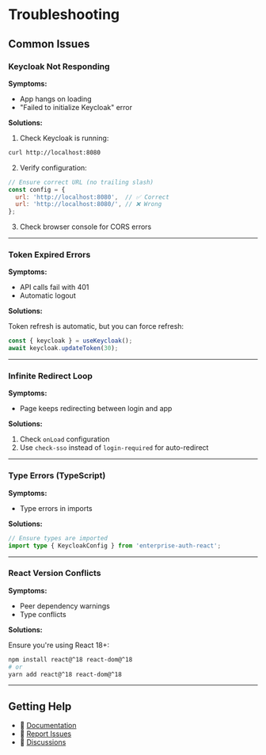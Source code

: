 # Troubleshooting

## Common Issues

### Keycloak Not Responding

**Symptoms:**
- App hangs on loading
- "Failed to initialize Keycloak" error

**Solutions:**

1. Check Keycloak is running:
```bash
curl http://localhost:8080
```

2. Verify configuration:
```javascript
// Ensure correct URL (no trailing slash)
const config = {
  url: 'http://localhost:8080',  // ✅ Correct
  url: 'http://localhost:8080/', // ❌ Wrong
};
```

3. Check browser console for CORS errors

---

### Token Expired Errors

**Symptoms:**
- API calls fail with 401
- Automatic logout

**Solutions:**

Token refresh is automatic, but you can force refresh:

```javascript
const { keycloak } = useKeycloak();
await keycloak.updateToken(30);
```

---

### Infinite Redirect Loop

**Symptoms:**
- Page keeps redirecting between login and app

**Solutions:**

1. Check `onLoad` configuration
2. Use `check-sso` instead of `login-required` for auto-redirect

---

### Type Errors (TypeScript)

**Symptoms:**
- Type errors in imports

**Solutions:**

```typescript
// Ensure types are imported
import type { KeycloakConfig } from 'enterprise-auth-react';
```

---

### React Version Conflicts

**Symptoms:**
- Peer dependency warnings
- Type conflicts

**Solutions:**

Ensure you're using React 18+:

```bash
npm install react@^18 react-dom@^18
# or
yarn add react@^18 react-dom@^18
```

---

## Getting Help

- 📖 [Documentation](./getting-started.md)
- 🐛 [Report Issues](https://github.com/yourusername/enterprise-auth-react/issues)
- 💬 [Discussions](https://github.com/yourusername/enterprise-auth-react/discussions)

